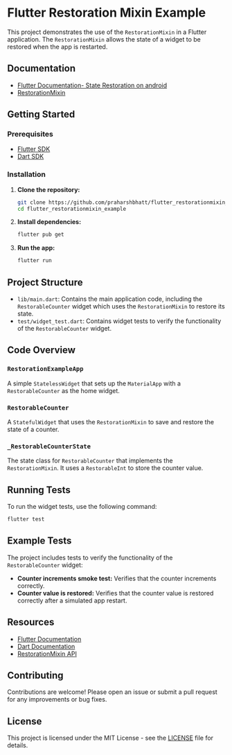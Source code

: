 # Flutter Restoration Mixin Example

This project demonstrates the use of the `RestorationMixin` in a Flutter application.
The `RestorationMixin` allows the state of a widget to be restored when the app is restarted.

## Documentation
- [Flutter Documentation- State Restoration on android](https://docs.flutter.dev/platform-integration/android/restore-state-android)
- [RestorationMixin](https://api.flutter.dev/flutter/widgets/RestorationMixin-mixin.html)

## Getting Started

### Prerequisites

- [Flutter SDK](https://flutter.dev/docs/get-started/install)
- [Dart SDK](https://dart.dev/get-dart)

### Installation

1. **Clone the repository:**

    ```sh
    git clone https://github.com/praharshbhatt/flutter_restorationmixin_example.git
    cd flutter_restorationmixin_example
    ```

2. **Install dependencies:**

    ```sh
    flutter pub get
    ```

3. **Run the app:**

    ```sh
    flutter run
    ```

## Project Structure

- `lib/main.dart`: Contains the main application code, including the `RestorableCounter` widget
  which uses the `RestorationMixin` to restore its state.
- `test/widget_test.dart`: Contains widget tests to verify the functionality of
  the `RestorableCounter` widget.

## Code Overview

### `RestorationExampleApp`

A simple `StatelessWidget` that sets up the `MaterialApp` with a `RestorableCounter` as the home
widget.

### `RestorableCounter`

A `StatefulWidget` that uses the `RestorationMixin` to save and restore the state of a counter.

### `_RestorableCounterState`

The state class for `RestorableCounter` that implements the `RestorationMixin`. It uses
a `RestorableInt` to store the counter value.

## Running Tests

To run the widget tests, use the following command:

```sh
flutter test
```

## Example Tests

The project includes tests to verify the functionality of the `RestorableCounter` widget:

- **Counter increments smoke test:** Verifies that the counter increments correctly.
- **Counter value is restored:** Verifies that the counter value is restored correctly after a
  simulated app restart.

## Resources

- [Flutter Documentation](https://flutter.dev/docs)
- [Dart Documentation](https://dart.dev/guides)
- [RestorationMixin API](https://api.flutter.dev/flutter/widgets/RestorationMixin-class.html)

## Contributing

Contributions are welcome! Please open an issue or submit a pull request for any improvements or bug
fixes.

## License
This project is licensed under the MIT License - see the [LICENSE](LICENSE) file for details.